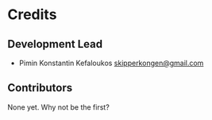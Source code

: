 # Credits

## Development Lead

* Pimin Konstantin Kefaloukos <skipperkongen@gmail.com>

## Contributors

None yet. Why not be the first?
